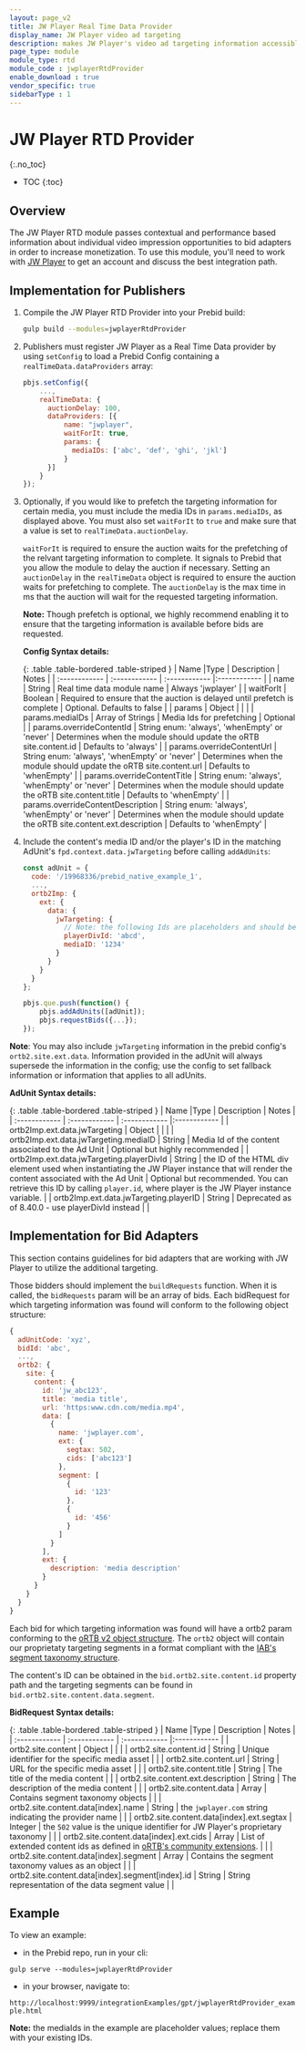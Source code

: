 ```yaml
---
layout: page_v2
title: JW Player Real Time Data Provider
display_name: JW Player video ad targeting
description: makes JW Player's video ad targeting information accessible to Bid Adapters.
page_type: module
module_type: rtd
module_code : jwplayerRtdProvider
enable_download : true
vendor_specific: true
sidebarType : 1
---
```


# JW Player RTD Provider

{:.no_toc}

* TOC
{:toc}

## Overview

The JW Player RTD module passes contextual and performance based information about individual video impression opportunities to bid adapters in order to increase monetization.
To use this module, you'll need to work with [JW Player](https://www.jwplayer.com/video-monetization/) to get an account and discuss the best integration path.

## Implementation for Publishers

1. Compile the JW Player RTD Provider into your Prebid build:

    ```bash
    gulp build --modules=jwplayerRtdProvider
    ```

2. Publishers must register JW Player as a Real Time Data provider by using `setConfig` to load a Prebid Config containing a `realTimeData.dataProviders` array:

    ```javascript
    pbjs.setConfig({
        ...,
        realTimeData: {
          auctionDelay: 100,
          dataProviders: [{
              name: "jwplayer",
              waitForIt: true,
              params: {
                mediaIDs: ['abc', 'def', 'ghi', 'jkl']
              }
          }]
        }
    });
    ```

3. Optionally, if you would like to prefetch the targeting information for certain media, you must include the media IDs in `params.mediaIDs`, as displayed above. You must also set `waitForIt` to `true` and make sure that a value is set to `realTimeData.auctionDelay`.

    `waitForIt` is required to ensure the auction waits for the prefetching of the relvant targeting information to complete. It signals to Prebid that you allow the module to delay the auction if necessary.
    Setting an `auctionDelay` in the `realTimeData` object is required to ensure the auction waits for prefetching to complete. The `auctionDelay` is the max time in ms that the auction will wait for the requested targeting information.

    **Note:** Though prefetch is optional, we highly recommend enabling it to ensure that the targeting information is available before bids are requested.

    **Config Syntax details:**

    {: .table .table-bordered .table-striped }
    | Name  |Type | Description   | Notes  |
    | :------------ | :------------ | :------------ |:------------ |
    | name | String | Real time data module name | Always 'jwplayer' |
    | waitForIt | Boolean | Required to ensure that the auction is delayed until prefetch is complete | Optional. Defaults to false |
    | params | Object | | |
    | params.mediaIDs | Array of Strings | Media Ids for prefetching | Optional |
    | params.overrideContentId | String enum: 'always', 'whenEmpty' or 'never' | Determines when the module should update the oRTB site.content.id  | Defaults to 'always' |
    | params.overrideContentUrl | String enum: 'always', 'whenEmpty' or 'never' | Determines when the module should update the oRTB site.content.url | Defaults to 'whenEmpty' |
    | params.overrideContentTitle | String enum: 'always', 'whenEmpty' or 'never' | Determines when the module should update the oRTB site.content.title | Defaults to 'whenEmpty' |
    | params.overrideContentDescription | String enum: 'always', 'whenEmpty' or 'never' | Determines when the module should update the oRTB site.content.ext.description | Defaults to 'whenEmpty' |

4. Include the content's media ID and/or the player's ID in the matching AdUnit's `fpd.context.data.jwTargeting` before calling `addAdUnits`:

    ```javascript
    const adUnit = {
      code: '/19968336/prebid_native_example_1',
      ...,
      ortb2Imp: {
        ext: {
          data: {
            jwTargeting: {
              // Note: the following Ids are placeholders and should be replaced with your Ids.
              playerDivId: 'abcd',
              mediaID: '1234'
            }
          }
        }
      }
    };

    pbjs.que.push(function() {
        pbjs.addAdUnits([adUnit]);
        pbjs.requestBids({...});
    });
    ```

**Note**: You may also include `jwTargeting` information in the prebid config's `ortb2.site.ext.data`. Information provided in the adUnit will always supersede the information in the config; use the config to set fallback information or information that applies to all adUnits.

**AdUnit Syntax details:**

{: .table .table-bordered .table-striped }
| Name  |Type | Description   | Notes  |
| :------------ | :------------ | :------------ |:------------ |
| ortb2Imp.ext.data.jwTargeting | Object | | |
| ortb2Imp.ext.data.jwTargeting.mediaID | String | Media Id of the content associated to the Ad Unit | Optional but highly recommended |
| ortb2Imp.ext.data.jwTargeting.playerDivId | String | the ID of the HTML div element used when instantiating the JW Player instance that will render the content associated with the Ad Unit | Optional but recommended. You can retrieve this ID by calling `player.id`, where player is the JW Player instance variable. |
| ortb2Imp.ext.data.jwTargeting.playerID | String | Deprecated as of 8.40.0 - use playerDivId instead | |

## Implementation for Bid Adapters

This section contains guidelines for bid adapters that are working with JW Player to utilize the additional targeting.

Those bidders should implement the `buildRequests` function. When it is called, the `bidRequests` param will be an array of bids.
Each bidRequest for which targeting information was found will conform to the following object structure:

```javascript
{
  adUnitCode: 'xyz',
  bidId: 'abc',
  ...,
  ortb2: {
    site: {
      content: {
        id: 'jw_abc123',
        title: 'media title',
        url: 'https:www.cdn.com/media.mp4',
        data: [
          {
            name: 'jwplayer.com',
            ext: {
              segtax: 502,
              cids: ['abc123']
            },
            segment: [
              {
                id: '123'
              },
              {
                id: '456'
              }
            ]
          }
        ],
        ext: {
          description: 'media description'
        }
      }
    }
  }
}
```

Each bid for which targeting information was found will have a ortb2 param conforming to the [oRTB v2 object structure](https://www.iab.com/wp-content/uploads/2016/03/OpenRTB-API-Specification-Version-2-5-FINAL.pdf). The `ortb2` object will contain our proprietaty targeting segments in a format compliant with the [IAB's segment taxonomy structure](https://github.com/InteractiveAdvertisingBureau/openrtb/blob/master/extensions/community_extensions/segtax.md).

The content's ID can be obtained in the `bid.ortb2.site.content.id` property path and the targeting segments can be found in `bid.ortb2.site.content.data.segment`.
  
**BidRequest Syntax details:**

{: .table .table-bordered .table-striped }
| Name  |Type | Description   | Notes  |
| :------------ | :------------ | :------------ |:------------ |
| ortb2.site.content | Object | | |
| ortb2.site.content.id | String | Unique identifier for the specific media asset | |
| ortb2.site.content.url | String | URL for the specific media asset | |
| ortb2.site.content.title | String | The title of the media content | |
| ortb2.site.content.ext.description | String | The description of the media content | |
| ortb2.site.content.data | Array | Contains segment taxonomy objects | |
| ortb2.site.content.data[index].name | String | the `jwplayer.com` string indicating the provider name | |
| ortb2.site.content.data[index].ext.segtax | Integer | the `502` value is the unique identifier for JW Player's proprietary taxonomy | |
| ortb2.site.content.data[index].ext.cids | Array | List of extended content ids as defined in [oRTB's community extensions](https://github.com/InteractiveAdvertisingBureau/openrtb/blob/master/extensions/community_extensions/extended-content-ids.md#example---content-id-and-seller-defined-context). | |
| ortb2.site.content.data[index].segment | Array | Contains the segment taxonomy values as an object | |
| ortb2.site.content.data[index].segment[index].id | String | String representation of the data segment value | |

## Example

To view an example:

* in the Prebid repo, run in your cli:

`gulp serve --modules=jwplayerRtdProvider`

* in your browser, navigate to:

`http://localhost:9999/integrationExamples/gpt/jwplayerRtdProvider_example.html`

**Note:** the mediaIds in the example are placeholder values; replace them with your existing IDs.

